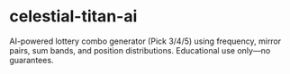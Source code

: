 # celestial-titan-ai
AI-powered lottery combo generator (Pick 3/4/5) using frequency, mirror pairs, sum bands, and position distributions. Educational use only—no guarantees.
